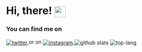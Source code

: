 # Hi, there! <img align="center" src="https://raw.githubusercontent.com/priyasnhu-219/priyanshu-219/master/assets/wave.gif" width="30px" alt="wave"/>
### You can find me on
<a href="https://twitter.com/priyanshu_912">
    <img align="center" src="https://raw.githubusercontent.com/priyasnhu-219/priyanshu-219/master/assets/twitter.gif" alt="twitter"/>
</a>
or on
<a href="https://www.instagram.com/_priyanshu_kashyap_/?hl=en">
    <img align="center" src="https://raw.githubusercontent.com/priyasnhu-219/priyanshu-219/master/assets/instagram.png" alt="instagram"/>
</a>
<img align="center" src="https://github-readme-stats.anuraghazra1.vercel.app/api/?username=priyanshu-219&theme=radical&show_icons=true"  alt="github stats"/>
<img align="center" src="https://github-readme-stats.anuraghazra1.vercel.app/api/top-langs/?username=priyanshu-219&layout=compact&theme=radical"  alt="top-lang"/>
